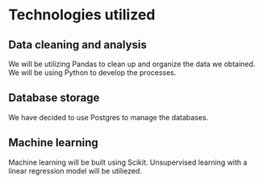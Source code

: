 # Technologies utilized
## Data cleaning and analysis
We will be utilizing Pandas to clean up and organize the data we obtained. We will be using Python to develop the processes.

## Database storage
We have decided to use Postgres to manage the databases.

## Machine learning
Machine learning will be built using Scikit. Unsupervised learning with a linear regression model will be utiliezed.
